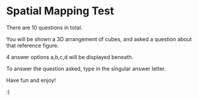 # Spatial Mapping Test

There are 10 questions in total.

You will be shown a 3D arrangement of cubes, and asked a question about that reference figure.

4 answer options a,b,c,d will be displayed beneath.

To answer the question asked, type in the singular answer letter.

Have fun and enjoy!

:)

